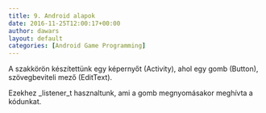 ```yaml
---
title: 9. Android alapok
date: 2016-11-25T12:00:17+00:00
author: dawars
layout: default
categories: [Android Game Programming]
---
```

A szakkörön készítettünk egy képernyőt (Activity), ahol egy gomb (Button), szövegbeviteli mező (EditText).

Ezekhez _listener_t hasznaltunk, ami a gomb megnyomásakor meghívta a kódunkat.